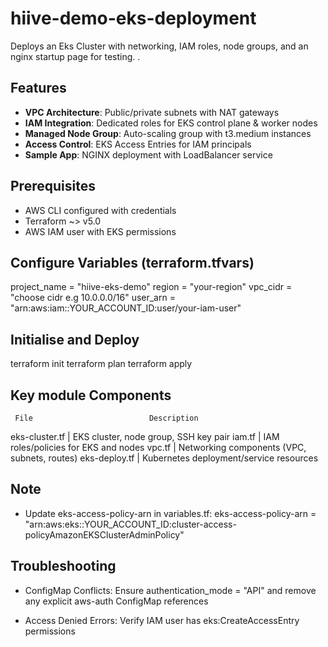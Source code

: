 # hiive-demo-eks-deployment

Deploys an Eks Cluster with networking, IAM roles, node groups, and an nginx startup page for testing.
.
## Features
- **VPC Architecture**: Public/private subnets with NAT gateways
- **IAM Integration**: Dedicated roles for EKS control plane & worker nodes
- **Managed Node Group**: Auto-scaling group with t3.medium instances
- **Access Control**: EKS Access Entries for IAM principals
- **Sample App**: NGINX deployment with LoadBalancer service

## Prerequisites
- AWS CLI configured with credentials
- Terraform ~> v5.0
- AWS IAM user with EKS permissions


## Configure Variables (terraform.tfvars)

 project_name = "hiive-eks-demo"
 region       = "your-region"
 vpc_cidr     = "choose cidr e.g 10.0.0.0/16"
 user_arn     = "arn:aws:iam::YOUR_ACCOUNT_ID:user/your-iam-user"

## Initialise and Deploy
 
 terraform init 
 terraform plan
 terraform apply 

## Key module Components

     File	                       Description
eks-cluster.tf	        |    EKS cluster, node group, SSH key pair
iam.tf	                |   IAM roles/policies for EKS and nodes
vpc.tf                  |   	Networking components (VPC, subnets, routes)
eks-deploy.tf           |  	Kubernetes deployment/service resources

## Note
 
* Update eks-access-policy-arn in variables.tf: eks-access-policy-arn =      
  "arn:aws:eks::YOUR_ACCOUNT_ID:cluster-access-policyAmazonEKSClusterAdminPolicy"


## Troubleshooting

* ConfigMap Conflicts: Ensure authentication_mode = "API" and remove any explicit aws-auth ConfigMap references

* Access Denied Errors: Verify IAM user has eks:CreateAccessEntry permissions